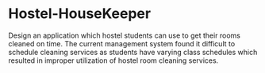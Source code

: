 # Hostel-HouseKeeper
Design an application which hostel students can use to get their rooms cleaned on time. The current management system found it difficult to schedule cleaning services as students have varying class schedules which resulted in improper utilization of hostel room cleaning services.

